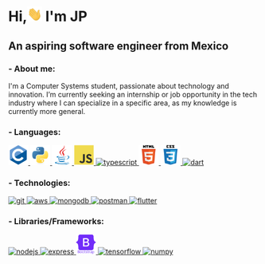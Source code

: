 <h1 align="left">Hi,<img src="https://raw.githubusercontent.com/ABSphreak/ABSphreak/master/gifs/Hi.gif" width="30px" /> I'm JP</h1>
<h2 align="left">An aspiring software engineer from Mexico</h2>


<h3 align="left">- About me:</h3>
<p>I'm a Computer Systems student, passionate about technology and innovation. I’m currently seeking an internship or job opportunity in the tech industry where I can specialize in a specific area, as my knowledge is currently more general.</p>




<h3 align="left">- Languages:</h3>
<a href="https://www.cprogramming.com/" target="_blank" rel="noreferrer noopener"> 
    <img src="https://raw.githubusercontent.com/devicons/devicon/master/icons/c/c-original.svg" alt="c" width="40" height="40"/> 
</a>
<a href="https://www.python.org" target="_blank" rel="noreferrer noopener"> 
    <img src="https://raw.githubusercontent.com/devicons/devicon/master/icons/python/python-original.svg" alt="python" width="40" height="40"/> 
</a>
<a href="https://www.java.com" target="_blank" rel="noreferrer noopener"> 
    <img src="https://raw.githubusercontent.com/devicons/devicon/master/icons/java/java-original.svg" alt="java" width="40" height="40"/> 
</a>
<a href="https://developer.mozilla.org/en-US/docs/Web/JavaScript" target="_blank" rel="noreferrer noopener"> 
    <img src="https://raw.githubusercontent.com/devicons/devicon/master/icons/javascript/javascript-original.svg" alt="javascript" width="40" height="40"/> 
</a>
<a href="https://www.typescriptlang.org/" target="_blank" rel="noreferrer noopener"> 
    <img src="https://www.vectorlogo.zone/logos/typescriptlang/typescriptlang-icon.svg" alt="typescript" width="40" height="40"/> 
</a>
<a href="https://www.w3.org/html/" target="_blank" rel="noreferrer noopener"> 
    <img src="https://raw.githubusercontent.com/devicons/devicon/master/icons/html5/html5-original-wordmark.svg" alt="html5" width="40" height="40"/> 
</a> 
<a href="https://www.w3schools.com/css/" target="_blank" rel="noreferrer noopener"> 
    <img src="https://raw.githubusercontent.com/devicons/devicon/master/icons/css3/css3-original-wordmark.svg" alt="css3" width="40" height="40"/> 
</a>
<a href="https://dart.dev/" target="_blank" rel="noreferrer noopener"> 
    <img src="https://www.vectorlogo.zone/logos/dartlang/dartlang-icon.svg" alt="dart" width="40" height="40"/> 
</a>

<h3 align="left">- Technologies:</h3>
<a href="https://git-scm.com/" target="_blank" rel="noreferrer noopener"> 
    <img src="https://www.vectorlogo.zone/logos/git-scm/git-scm-icon.svg" alt="git" width="40" height="40"/> 
</a>
<a href="https://aws.amazon.com/" target="_blank" rel="noreferrer noopener"> 
    <img src="https://www.vectorlogo.zone/logos/amazon_aws/amazon_aws-icon.svg" alt="aws" width="40" height="40"/> 
</a>
<a href="https://www.mongodb.com/" target="_blank" rel="noreferrer noopener"> 
    <img src="https://www.vectorlogo.zone/logos/mongodb/mongodb-icon.svg" alt="mongodb" width="40" height="40"/> 
</a> 
<a href="https://www.postman.com/" target="_blank" rel="noreferrer noopener"> 
    <img src="https://www.vectorlogo.zone/logos/getpostman/getpostman-icon.svg" alt="postman" width="40" height="40"/> 
</a> 
<a href="https://flutter.dev/" target="_blank" rel="noreferrer noopener"> 
    <img src="https://www.vectorlogo.zone/logos/flutterio/flutterio-icon.svg" alt="flutter" width="40" height="40"/> 
</a>

<h3 align="left">- Libraries/Frameworks:</h3>
<a href="https://nodejs.org" target="_blank" rel="noreferrer noopener"> 
    <img src="https://www.vectorlogo.zone/logos/nodejs/nodejs-icon.svg" alt="nodejs" width="40" height="40"/> 
</a> 
<a href="https://expressjs.com" target="_blank" rel="noreferrer noopener"> 
    <img src="https://www.vectorlogo.zone/logos/expressjs/expressjs-icon.svg" alt="express" width="40" height="40"/> 
</a>
<a href="https://getbootstrap.com" target="_blank" rel="noreferrer noopener"> 
    <img src="https://raw.githubusercontent.com/devicons/devicon/master/icons/bootstrap/bootstrap-plain-wordmark.svg" alt="bootstrap" width="40" height="40"/> 
</a>
<a href="https://www.tensorflow.org/" target="_blank" rel="noreferrer noopener"> 
    <img src="https://www.vectorlogo.zone/logos/tensorflow/tensorflow-icon.svg" alt="tensorflow" width="40" height="40"/> 
</a>
<a href="https://numpy.org/" target="_blank" rel="noreferrer noopener"> 
    <img src="https://www.vectorlogo.zone/logos/numpy/numpy-icon.svg" alt="numpy" width="40" height="40"/> 
</a>
